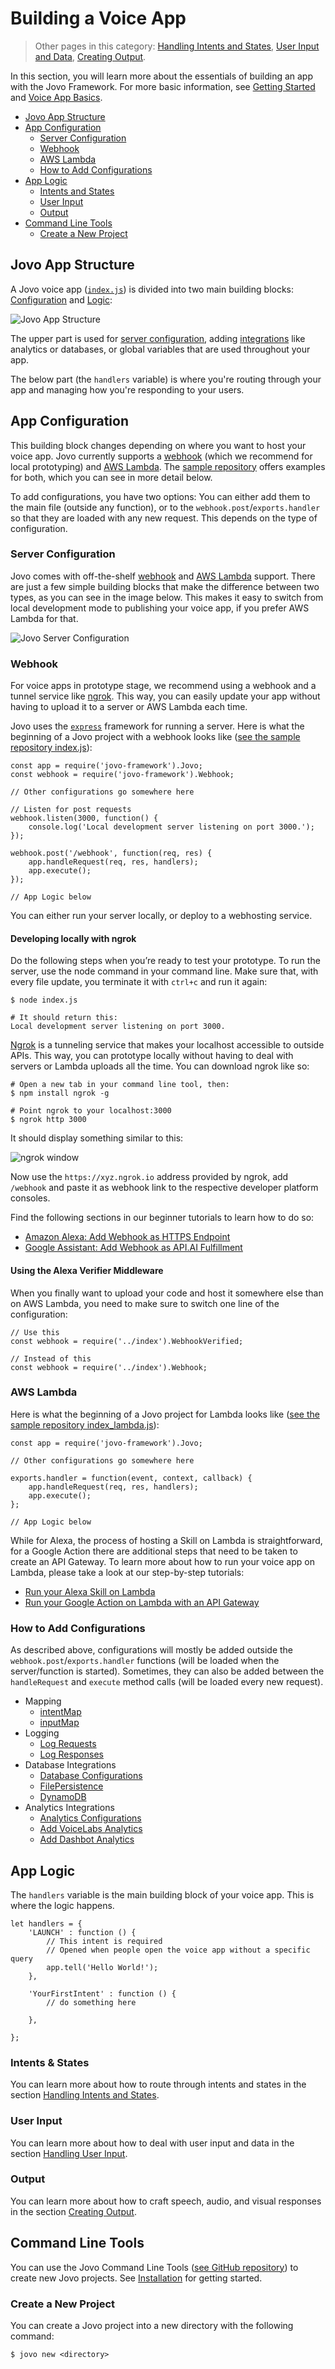 # Building a Voice App

> Other pages in this category: [Handling Intents and States](intents-stated.md), [User Input and Data](input.md), [Creating Output](output.md).

In this section, you will learn more about the essentials of building an app with the Jovo Framework. For more basic information, see [Getting Started](../01_getting-started) and [Voice App Basics](../01_getting-started/voice-app-basics.md).

* [Jovo App Structure](#jovo-app-structure)
* [App Configuration](#app-configuration)
  * [Server Configuration](#server-configuration)
  * [Webhook](#webhook)
  * [AWS Lambda](#aws-lambda)
  * [How to Add Configurations](#how-to-add-configurations)
* [App Logic](#app-logic)
  * [Intents and States](#intents-and-states)
  * [User Input](#user-input)
  * [Output](#output)
* [Command Line Tools](#command-line-tools)
  * [Create a New Project](#create-a-new-project)


## Jovo App Structure
A Jovo voice app ([`index.js`](https://github.com/jovotech/jovo-sample-voice-app-nodejs/blob/master/index.js)) is divided into two main building blocks: [Configuration](#app-configuration) and [Logic](#app-logic):

![Jovo App Structure](https://www.jovo.tech/img/docs/jovo-architecture.jpg)

The upper part is used for [server configuration](#server-configuration), adding [integrations](../04_integrations) like analytics or databases, or global variables that are used throughout your app.

The below part (the `handlers` variable) is where you're routing through your app and managing how you're responding to your users.


## App Configuration

This building block changes depending on where you want to host your voice app. Jovo currently supports a [webhook](#webhook) (which we recommend for local prototyping) and [AWS Lambda](#aws-lambda). The [sample repository](https://github.com/jovotech/jovo-sample-voice-app-nodejs) offers examples for both, which you can see in more detail below.

To add configurations, you have two options: You can either add them to the main file (outside any function), or to the `webhook.post`/`exports.handler` so that they are loaded with any new request. This depends on the type of configuration.

### Server Configuration

Jovo comes with off-the-shelf [webhook](#webhook) and [AWS Lambda](#aws-lambda) support. There are just a few simple building blocks that make the difference between two types, as you can see in the image below. This makes it easy to switch from local development mode to publishing your voice app, if you prefer AWS Lambda for that.

![Jovo Server Configuration](https://www.jovo.tech/img/docs/building-a-voice-app/webhook-lambda-differences.jpg)


### Webhook

For voice apps in prototype stage, we recommend using a webhook and a tunnel service like [ngrok](#developing-locally-with-ngrok). This way, you can easily update your app without having to upload it to a server or AWS Lambda each time.

Jovo uses the [`express`](https://expressjs.com/) framework for running a server. Here is what the beginning of a Jovo project with a webhook looks like ([see the sample repository index.js](https://github.com/jovotech/jovo-sample-voice-app-nodejs/blob/master/index.js)):

```
const app = require('jovo-framework').Jovo;
const webhook = require('jovo-framework').Webhook;

// Other configurations go somewhere here

// Listen for post requests
webhook.listen(3000, function() {
    console.log('Local development server listening on port 3000.');
});

webhook.post('/webhook', function(req, res) {
    app.handleRequest(req, res, handlers);
    app.execute();
});

// App Logic below
```

You can either run your server locally, or deploy to a webhosting service.


#### Developing locally with ngrok

Do the following steps when you’re ready to test your prototype. To run the server, use the node command in your command line. Make sure that, with every file update, you terminate it with `ctrl+c` and run it again:

```
$ node index.js

# It should return this:
Local development server listening on port 3000.
```

[Ngrok](https://ngrok.com/) is a tunneling service that makes your localhost accessible to outside APIs. This way, you can prototype locally without having to deal with servers or Lambda uploads all the time. You can download ngrok like so:

```
# Open a new tab in your command line tool, then:
$ npm install ngrok -g

# Point ngrok to your localhost:3000
$ ngrok http 3000
```

It should display something similar to this:

![ngrok window](https://www.jovo.tech/img/docs/building-a-voice-app/webhook-url.jpg)

Now use the `https://xyz.ngrok.io` address provided by ngrok, add `/webhook` and paste it as webhook link to the respective developer platform consoles.

Find the following sections in our beginner tutorials to learn how to do so:

* [Amazon Alexa: Add Webhook as HTTPS Endpoint](https://www.jovo.tech/blog/alexa-skill-tutorial-nodejs/#app-configuration)
* [Google Assistant: Add Webhook as API.AI Fulfillment](https://www.jovo.tech/blog/google-action-tutorial-nodejs/#endpoint)

#### Using the Alexa Verifier Middleware

When you finally want to upload your code and host it somewhere else than on AWS Lambda, you need to make sure to switch one line of the configuration:

```
// Use this
const webhook = require('../index').WebhookVerified;

// Instead of this
const webhook = require('../index').Webhook;
```


### AWS Lambda

Here is what the beginning of a Jovo project for Lambda looks like ([see the sample repository index_lambda.js](https://github.com/jovotech/jovo-sample-voice-app-nodejs/blob/master/index_lambda.js)):

```
const app = require('jovo-framework').Jovo;

// Other configurations go somewhere here

exports.handler = function(event, context, callback) {
    app.handleRequest(req, res, handlers);
    app.execute();
};

// App Logic below
```

While for Alexa, the process of hosting a Skill on Lambda is straightforward, for a Google Action there are additional steps that need to be taken to create an API Gateway. To learn more about how to run your voice app on Lambda, please take a look at our step-by-step tutorials:

* [Run your Alexa Skill on Lambda](https://www.jovo.tech/blog/alexa-skill-tutorial-nodejs/#aws-lambda)
* [Run your Google Action on Lambda with an API Gateway](https://www.jovo.tech/blog/google-action-tutorial-nodejs/#aws-lambda)


### How to Add Configurations

As described above, configurations will mostly be added outside the `webhook.post`/`exports.handler` functions (will be loaded when the server/function is started). Sometimes, they can also be added between the `handleRequest` and `execute` method calls (will be loaded every new request).

* Mapping
  * [intentMap](intents-states.md#intentmap)
  * [inputMap](input.md#inputmap)
* Logging
  * [Log Requests](input.md#log-requests)
  * [Log Responses](input.md#log-responses)
* Database Integrations
  * [Database Configurations](../04_integrations#databases)
  * [FilePersistence](../04_integrations#filepersistence)
  * [DynamoDB](../04_integrations#dynamodb)
* Analytics Integrations
  * [Analytics Configurations](../04_integrations#analytics)
  * [Add VoiceLabs Analytics](../04_integrations#voicelabs)
  * [Add Dashbot Analytics](../04_integrations#dashbot)

## App Logic

The `handlers` variable is the main building block of your voice app. This is where the logic happens.

```
let handlers = {
    'LAUNCH' : function () {
        // This intent is required
        // Opened when people open the voice app without a specific query
        app.tell('Hello World!');
    },

    'YourFirstIntent' : function () {
        // do something here

    },

};
```

### Intents & States

You can learn more about how to route through intents and states in the section [Handling Intents and States](/intents-states.md).


### User Input

You can learn more about how to deal with user input and data in the section [Handling User Input](/input.md).


### Output

You can learn more about how to craft speech, audio, and visual responses in the section [Creating Output](/output.md).



## Command Line Tools

You can use the Jovo Command Line Tools ([see GitHub repository](https://github.com/jovotech/jovo-cli)) to create new Jovo projects. See [Installation](../getting-started#installation) for getting started.

### Create a New Project

You can create a Jovo project into a new directory with the following command:

```
$ jovo new <directory>
```